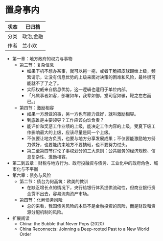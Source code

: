 # 置身事内

| 状态 | 已归档   |
| -- | ----- |
| 分类 | 政治,金融 |
| 作者 | 兰小欢   |

- 第一章：地方政府的权力与事物
  - 第三节：复杂信息
    - 如果下机不想办某事，就可以拖一拖，或者干脆把皮球踢给上级，频繁请示，让没有信息优势的上级来面对决策的困难和风险，最终很可能就不了了之了。
    - 实际权威来自信息优势，这一逻辑也适用于单位内部。
    - 「凡属事者如客，部署如车，我辈如御，堂司官如骡，鞭之左右而已。」
  - 第四节：激励相容
    - 如果一方想做的事，另一方也有能力做好，就叫激励相容。
    - 到底谁是主要领导？工作应该向谁负责？
    - 能评价和奖惩工作业绩的上级，能决定工作内容的上级，受夏下级工作影响最大的上级，应该尽量是同一个上级。
    - 不仅要让地方负责，也要与地方分享发展成果；不仅要能激励地方努力做好，也要能约束地方不要搞砸，也不要努力过头。
    - 第二至第四节讨论了事权划分的三大原则：公共服务的经济规模、信息复杂性、激励相容。
- 第二到五章：财税与地方行为、政府投融资与债务、工业化中的政府角色、城市化与不平衡
- 第六章：债务与风险
  - 第二节：债台为何高筑：欧美的教训
    - 在缺乏增长点的情况下，央行给银行体系提供流动性，但商业银行资金贷不出去，容易流向资产市场。
  - 第四节：化解债务风险
    - 总的来看，我国债务风险的本质不是金融投资的风险，而是财政和资源分配机制的风险。
- 扩展阅读
  - China: the Bubble that Never Pops (2020)
  - China Reconnects: Joinning a Deep-rooted Past to a New World Order
